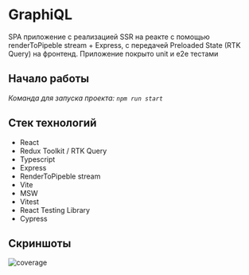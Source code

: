 # GraphiQL

SPA приложение с реализацией SSR на реакте c помощью renderToPipeble stream + Express, с передачей Preloaded State (RTK Query) на фронтенд. Приложение покрыто unit и e2e тестами

## Начало работы

_Команда для запуска проекта: `npm run start`_

## Стек технологий

- React
- Redux Toolkit / RTK Query
- Typescript
- Express
- RenderToPipeble stream
- Vite
- MSW
- Vitest
- React Testing Library
- Cypress


## Скриншоты

![coverage](https://user-images.githubusercontent.com/90127354/235376187-8e27095b-7330-4ae3-94c8-7726ce136784.png)
